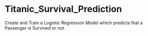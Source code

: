# Titanic_Survival_Prediction
Create and Train a Logistic Regression Model which predicts that a Passenger is Survived or not.
